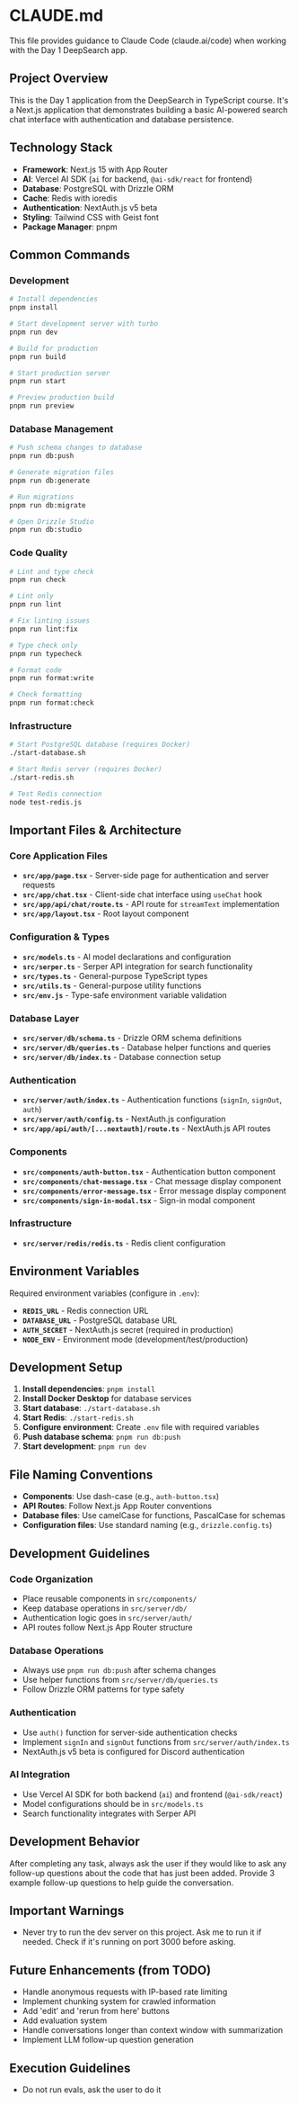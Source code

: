 # CLAUDE.md

This file provides guidance to Claude Code (claude.ai/code) when working with the Day 1 DeepSearch app.

## Project Overview

This is the Day 1 application from the DeepSearch in TypeScript course. It's a Next.js application that demonstrates building a basic AI-powered search chat interface with authentication and database persistence.

## Technology Stack

- **Framework**: Next.js 15 with App Router
- **AI**: Vercel AI SDK (`ai` for backend, `@ai-sdk/react` for frontend)
- **Database**: PostgreSQL with Drizzle ORM
- **Cache**: Redis with ioredis
- **Authentication**: NextAuth.js v5 beta
- **Styling**: Tailwind CSS with Geist font
- **Package Manager**: pnpm

## Common Commands

### Development
```bash
# Install dependencies
pnpm install

# Start development server with turbo
pnpm run dev

# Build for production
pnpm run build

# Start production server
pnpm run start

# Preview production build
pnpm run preview
```

### Database Management
```bash
# Push schema changes to database
pnpm run db:push

# Generate migration files
pnpm run db:generate

# Run migrations
pnpm run db:migrate

# Open Drizzle Studio
pnpm run db:studio
```

### Code Quality
```bash
# Lint and type check
pnpm run check

# Lint only
pnpm run lint

# Fix linting issues
pnpm run lint:fix

# Type check only
pnpm run typecheck

# Format code
pnpm run format:write

# Check formatting
pnpm run format:check
```

### Infrastructure
```bash
# Start PostgreSQL database (requires Docker)
./start-database.sh

# Start Redis server (requires Docker)
./start-redis.sh

# Test Redis connection
node test-redis.js
```

## Important Files & Architecture

### Core Application Files
- **`src/app/page.tsx`** - Server-side page for authentication and server requests
- **`src/app/chat.tsx`** - Client-side chat interface using `useChat` hook
- **`src/app/api/chat/route.ts`** - API route for `streamText` implementation
- **`src/app/layout.tsx`** - Root layout component

### Configuration & Types
- **`src/models.ts`** - AI model declarations and configuration
- **`src/serper.ts`** - Serper API integration for search functionality
- **`src/types.ts`** - General-purpose TypeScript types
- **`src/utils.ts`** - General-purpose utility functions
- **`src/env.js`** - Type-safe environment variable validation

### Database Layer
- **`src/server/db/schema.ts`** - Drizzle ORM schema definitions
- **`src/server/db/queries.ts`** - Database helper functions and queries
- **`src/server/db/index.ts`** - Database connection setup

### Authentication
- **`src/server/auth/index.ts`** - Authentication functions (`signIn`, `signOut`, `auth`)
- **`src/server/auth/config.ts`** - NextAuth.js configuration
- **`src/app/api/auth/[...nextauth]/route.ts`** - NextAuth.js API routes

### Components
- **`src/components/auth-button.tsx`** - Authentication button component
- **`src/components/chat-message.tsx`** - Chat message display component
- **`src/components/error-message.tsx`** - Error message display component
- **`src/components/sign-in-modal.tsx`** - Sign-in modal component

### Infrastructure
- **`src/server/redis/redis.ts`** - Redis client configuration

## Environment Variables

Required environment variables (configure in `.env`):
- **`REDIS_URL`** - Redis connection URL
- **`DATABASE_URL`** - PostgreSQL database URL
- **`AUTH_SECRET`** - NextAuth.js secret (required in production)
- **`NODE_ENV`** - Environment mode (development/test/production)

## Development Setup

1. **Install dependencies**: `pnpm install`
2. **Install Docker Desktop** for database services
3. **Start database**: `./start-database.sh`
4. **Start Redis**: `./start-redis.sh`
5. **Configure environment**: Create `.env` file with required variables
6. **Push database schema**: `pnpm run db:push`
7. **Start development**: `pnpm run dev`

## File Naming Conventions

- **Components**: Use dash-case (e.g., `auth-button.tsx`)
- **API Routes**: Follow Next.js App Router conventions
- **Database files**: Use camelCase for functions, PascalCase for schemas
- **Configuration files**: Use standard naming (e.g., `drizzle.config.ts`)

## Development Guidelines

### Code Organization
- Place reusable components in `src/components/`
- Keep database operations in `src/server/db/`
- Authentication logic goes in `src/server/auth/`
- API routes follow Next.js App Router structure

### Database Operations
- Always use `pnpm run db:push` after schema changes
- Use helper functions from `src/server/db/queries.ts`
- Follow Drizzle ORM patterns for type safety

### Authentication
- Use `auth()` function for server-side authentication checks
- Implement `signIn` and `signOut` functions from `src/server/auth/index.ts`
- NextAuth.js v5 beta is configured for Discord authentication

### AI Integration
- Use Vercel AI SDK for both backend (`ai`) and frontend (`@ai-sdk/react`)
- Model configurations should be in `src/models.ts`
- Search functionality integrates with Serper API

## Development Behavior

After completing any task, always ask the user if they would like to ask any follow-up questions about the code that has just been added. Provide 3 example follow-up questions to help guide the conversation.

## Important Warnings

- Never try to run the dev server on this project. Ask me to run it if needed. Check if it's running on port 3000 before asking.

## Future Enhancements (from TODO)

- Handle anonymous requests with IP-based rate limiting
- Implement chunking system for crawled information
- Add 'edit' and 'rerun from here' buttons
- Add evaluation system
- Handle conversations longer than context window with summarization
- Implement LLM follow-up question generation

## Execution Guidelines

- Do not run evals, ask the user to do it